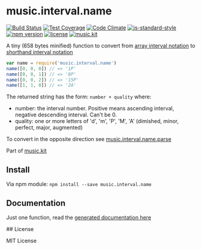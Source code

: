 # music.interval.name

[![Build Status](https://travis-ci.org/danigb/music.interval.name.svg?branch=master)](https://travis-ci.org/danigb/music.interval.name)
[![Test Coverage](https://codeclimate.com/github/danigb/music.interval.name/badges/coverage.svg)](https://codeclimate.com/github/danigb/music.interval.name/coverage)
[![Code Climate](https://codeclimate.com/github/danigb/music.interval.name/badges/gpa.svg)](https://codeclimate.com/github/danigb/music.interval.name)
[![js-standard-style](https://img.shields.io/badge/code%20style-standard-brightgreen.svg?style=flat)](https://github.com/feross/standard)
[![npm version](https://img.shields.io/npm/v/music.interval.name.svg)](https://www.npmjs.com/package/music.interval.name)
[![license](https://img.shields.io/npm/l/music.interval.name.svg)](https://www.npmjs.com/package/music.interval.name)
[![music.kit](https://img.shields.io/badge/music-kit-yellow.svg)](https://www.npmjs.com/package/music.kit)

A tiny (658 bytes minified) function to convert from [array interval notation](https://github.com/danigb/music.array.notation) to [shorthand interval notation](https://en.wikipedia.org/wiki/Interval_(music)#Shorthand_notation)

```js
var name = require('music.interval.name')
name([0, 0, 0]) // => '1P'
name([0, 0, 1]) // => '8P'
name([0, 0, 2]) // => '15P'
name([1, 1, 0]) // => '2A'
```

The returned string has the form: `number + quality` where:

- number: the interval number. Positive means ascending interval, negative descending interval. Can't be 0.
- quality: one or more letters of 'd', 'm', 'P', 'M', 'A' (dimished, minor, perfect, major, augmented)

To convert in the opposite direction see [music.interval.name.parse](https://github.com/danigb/music.interval.name.parse)

Part of [music.kit](https://www.npmjs.com/package/music.kit)

## Install

Via npm module: `npm install --save music.interval.name`

## Documentation

Just one function, read the [generated documentation here](https://github.com/danigb/music.interval.name/blob/master/API.md)

## License

MIT License
